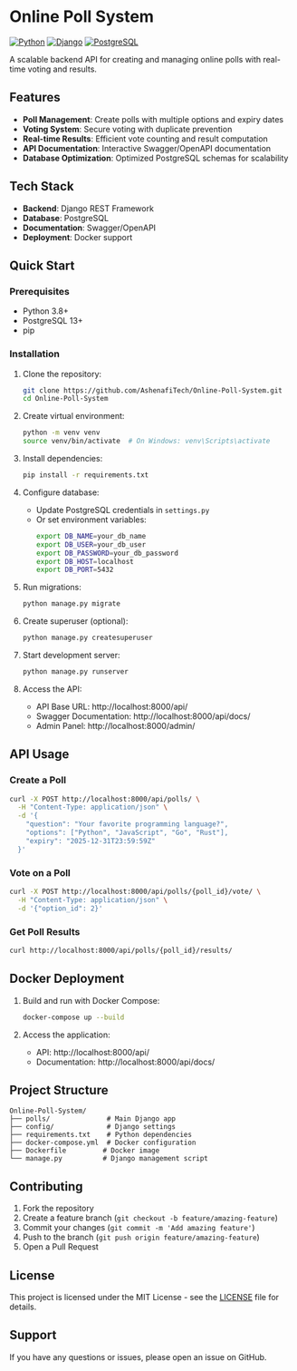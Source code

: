 # Online Poll System

[![Python](https://img.shields.io/badge/Python-3.8+-blue.svg)](https://python.org)
[![Django](https://img.shields.io/badge/Django-4.0+-green.svg)](https://djangoproject.com)
[![PostgreSQL](https://img.shields.io/badge/PostgreSQL-13+-blue.svg)](https://postgresql.org)

A scalable backend API for creating and managing online polls with real-time voting and results.

## Features

- **Poll Management**: Create polls with multiple options and expiry dates
- **Voting System**: Secure voting with duplicate prevention
- **Real-time Results**: Efficient vote counting and result computation
- **API Documentation**: Interactive Swagger/OpenAPI documentation
- **Database Optimization**: Optimized PostgreSQL schemas for scalability

## Tech Stack

- **Backend**: Django REST Framework
- **Database**: PostgreSQL
- **Documentation**: Swagger/OpenAPI
- **Deployment**: Docker support

## Quick Start

### Prerequisites

- Python 3.8+
- PostgreSQL 13+
- pip

### Installation

1. Clone the repository:
   ```bash
   git clone https://github.com/AshenafiTech/Online-Poll-System.git
   cd Online-Poll-System
   ```

2. Create virtual environment:
   ```bash
   python -m venv venv
   source venv/bin/activate  # On Windows: venv\Scripts\activate
   ```

3. Install dependencies:
   ```bash
   pip install -r requirements.txt
   ```

4. Configure database:
   - Update PostgreSQL credentials in `settings.py`
   - Or set environment variables:
     ```bash
     export DB_NAME=your_db_name
     export DB_USER=your_db_user
     export DB_PASSWORD=your_db_password
     export DB_HOST=localhost
     export DB_PORT=5432
     ```

5. Run migrations:
   ```bash
   python manage.py migrate
   ```

6. Create superuser (optional):
   ```bash
   python manage.py createsuperuser
   ```

7. Start development server:
   ```bash
   python manage.py runserver
   ```

8. Access the API:
   - API Base URL: http://localhost:8000/api/
   - Swagger Documentation: http://localhost:8000/api/docs/
   - Admin Panel: http://localhost:8000/admin/

## API Usage

### Create a Poll
```bash
curl -X POST http://localhost:8000/api/polls/ \
  -H "Content-Type: application/json" \
  -d '{
    "question": "Your favorite programming language?",
    "options": ["Python", "JavaScript", "Go", "Rust"],
    "expiry": "2025-12-31T23:59:59Z"
  }'
```

### Vote on a Poll
```bash
curl -X POST http://localhost:8000/api/polls/{poll_id}/vote/ \
  -H "Content-Type: application/json" \
  -d '{"option_id": 2}'
```

### Get Poll Results
```bash
curl http://localhost:8000/api/polls/{poll_id}/results/
```

## Docker Deployment

1. Build and run with Docker Compose:
   ```bash
   docker-compose up --build
   ```

2. Access the application:
   - API: http://localhost:8000/api/
   - Documentation: http://localhost:8000/api/docs/

## Project Structure

```
Online-Poll-System/
├── polls/              # Main Django app
├── config/             # Django settings
├── requirements.txt    # Python dependencies
├── docker-compose.yml  # Docker configuration
├── Dockerfile         # Docker image
└── manage.py          # Django management script
```

## Contributing

1. Fork the repository
2. Create a feature branch (`git checkout -b feature/amazing-feature`)
3. Commit your changes (`git commit -m 'Add amazing feature'`)
4. Push to the branch (`git push origin feature/amazing-feature`)
5. Open a Pull Request

## License

This project is licensed under the MIT License - see the [LICENSE](LICENSE) file for details.

## Support

If you have any questions or issues, please open an issue on GitHub.
